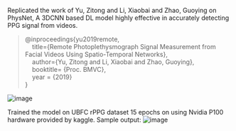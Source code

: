 Replicated the work of Yu, Zitong and Li, Xiaobai and Zhao, Guoying on PhysNet, A 3DCNN based DL model highly effective in accurately detecting PPG signal from videos.
>@inproceedings{yu2019remote,  
>&nbsp;&nbsp;&nbsp;&nbsp;title={Remote Photoplethysmograph Signal Measurement from Facial Videos Using Spatio-Temporal Networks},      
>&nbsp;&nbsp;&nbsp;&nbsp;author={Yu, Zitong and Li, Xiaobai and Zhao, Guoying},  
>&nbsp;&nbsp;&nbsp;&nbsp;booktitle= {Proc. BMVC},  
>&nbsp;&nbsp;&nbsp;&nbsp;year = {2019}  
>}
 
![image](https://github.com/yd-14/HR-from-rPPG-using-face-video/assets/77013976/cc5a1e98-fcdc-4c9f-8470-984b0440d298)

Trained the model on UBFC rPPG dataset 15 epochs on using Nvidia P100 hardware provided by kaggle.
 Sample output:
![image](https://github.com/yd-14/HR-from-rPPG-using-face-video/assets/77013976/a42c673a-efd3-47d6-8478-88e5c1db2c1e)



